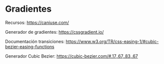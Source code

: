 # Gradientes

Recursos: 
https://caniuse.com/

Generador de gradientes:
https://cssgradient.io/

Documentación transiciones:
https://www.w3.org/TR/css-easing-1/#cubic-bezier-easing-functions

Generador Cubic Bezier:
https://cubic-bezier.com/#.17,.67,.83,.67
